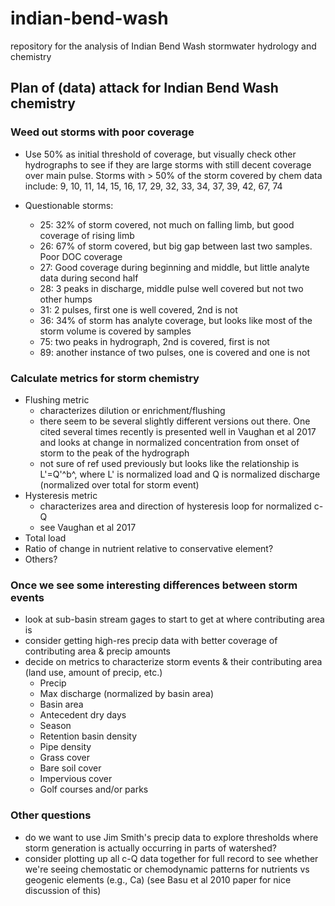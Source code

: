 # indian-bend-wash

repository for the analysis of Indian Bend Wash stormwater hydrology and chemistry

## Plan of (data) attack for Indian Bend Wash chemistry

### Weed out storms with poor coverage

* Use 50% as initial threshold of coverage, but visually check other hydrographs to see if they are large storms with still decent coverage over main pulse. Storms with > 50% of the storm covered by chem data include: 9, 10, 11, 14, 15, 16, 17, 29, 32, 33, 34, 37, 39, 42, 67, 74 

* Questionable storms:
    + 25: 32% of storm covered, not much on falling limb, but good coverage of rising limb
    + 26: 67% of storm covered, but big gap between last two samples. Poor DOC coverage
    + 27: Good coverage during beginning and middle, but little analyte data during second half 
    + 28: 3 peaks in discharge, middle pulse well covered but not two other humps
    + 31: 2 pulses, first one is well covered, 2nd is not
    + 36: 34% of storm has analyte coverage, but looks like most of the storm volume is covered by samples
    + 75: two peaks in hydrograph, 2nd is covered, first is not
    + 89: another instance of two pulses, one is covered and one is not


### Calculate metrics for storm chemistry

* Flushing metric
    + characterizes dilution or enrichment/flushing
    + there seem to be several slightly different versions out there. One cited several times recently is presented well in Vaughan et al 2017 and looks at change in normalized concentration from onset of storm to the peak of the hydrograph
    + not sure of ref used previously but looks like the relationship is L'=Q'^b^, where L' is normalized load and Q is normalized discharge (normalized over total for storm event)
* Hysteresis metric
    + characterizes area and direction of hysteresis loop for normalized c-Q
    + see Vaughan et al 2017
* Total load
* Ratio of change in nutrient relative to conservative element?
* Others?


### Once we see some interesting differences between storm events

* look at sub-basin stream gages to start to get at where contributing area is
* consider getting high-res precip data with better coverage of contributing area & precip amounts
* decide on metrics to characterize storm events & their contributing area (land use, amount of precip, etc.)
    + Precip
    + Max discharge (normalized by basin area)
    + Basin area
    + Antecedent dry days
    + Season
    + Retention basin density
    + Pipe density
    + Grass cover
    + Bare soil cover
    + Impervious cover
    + Golf courses and/or parks

### Other questions

* do we want to use Jim Smith's precip data to explore thresholds where storm generation is actually occurring in parts of watershed?
* consider plotting up all c-Q data together for full record to see whether we're seeing chemostatic or chemodynamic patterns for nutrients vs geogenic elements (e.g., Ca) (see Basu et al 2010 paper for nice discussion of this)
